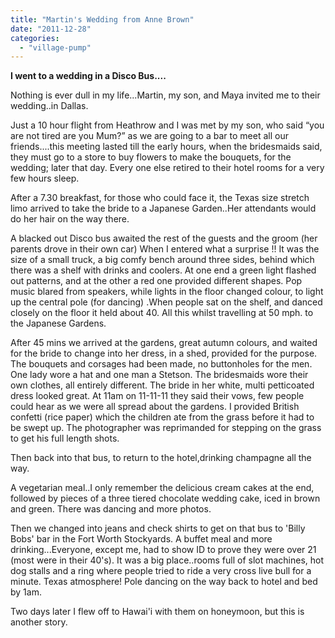 ```yaml
---
title: "Martin's Wedding from Anne Brown"
date: "2011-12-28"
categories: 
  - "village-pump"
---
```


**I went to a wedding in a Disco Bus....**

Nothing is ever dull in my life...Martin, my son, and Maya invited me to their wedding..in Dallas.

Just a 10 hour flight from Heathrow and I was met by my son, who said “you are not tired are you Mum?” as we are going to a bar to meet all our friends....this meeting lasted till the early hours, when the bridesmaids said, they must go to a store to buy flowers to make the bouquets, for the wedding; later that day. Every one else retired to their hotel rooms for a very few hours sleep.

After a 7.30 breakfast, for those who could face it, the Texas size stretch limo arrived to take the bride to a Japanese Garden..Her attendants would do her hair on the way there.

A blacked out Disco bus awaited the rest of the guests and the groom (her parents drove in their own car) When I entered what a surprise !! It was the size of a small truck, a big comfy bench around three sides, behind which there was a shelf with drinks and coolers. At one end a green light flashed out patterns, and at the other a red one provided different shapes. Pop music blared from speakers, while lights in the floor changed colour, to light up the central pole (for dancing) .When people sat on the shelf, and danced closely on the floor it held about 40. All this whilst travelling at 50 mph. to the Japanese Gardens.

After 45 mins we arrived at the gardens, great autumn colours, and waited for the bride to change into her dress, in a shed, provided for the purpose. The bouquets and corsages had been made, no buttonholes for the men. One lady wore a hat and one man a Stetson. The bridesmaids wore their own clothes, all entirely different. The bride in her white, multi petticoated dress looked great. At 11am on 11-11-11 they said their vows, few people could hear as we were all spread about the gardens. I provided British confetti (rice paper) which the children ate from the grass before it had to be swept up. The photographer was reprimanded for stepping on the grass to get his full length shots.

Then back into that bus, to return to the hotel,drinking champagne all the way.

A vegetarian meal..I only remember the delicious cream cakes at the end, followed by pieces of a three tiered chocolate wedding cake, iced in brown and green. There was dancing and more photos.

Then we changed into jeans and check shirts to get on that bus to 'Billy Bobs' bar in the Fort Worth Stockyards. A buffet meal and more drinking...Everyone, except me, had to show ID to prove they were over 21 (most were in their 40's). It was a big place..rooms full of slot machines, hot dog stalls and a ring where people tried to ride a very cross live bull for a minute. Texas atmosphere! Pole dancing on the way back to hotel and bed by 1am.

Two days later I flew off to Hawai'i with them on honeymoon, but this is another story.
